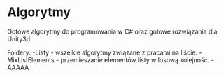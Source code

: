 # Algorytmy
Gotowe algorytmy do programowania w C# oraz gotowe rozwiązania dla Unity3d

Foldery:
-Listy - wszelkie algorytmy związane z pracami na liście.
      -MixListElements - przemieszanie elementów listy w losową kolejność.
      -AAAAA
